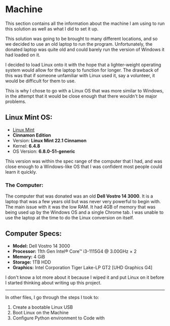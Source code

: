 # Machine

This section contains all the information about the machine I am using to run this solution as well as what I did to set it up.

This solution was going to be brought to many different locations, and so we decided to use an old laptop to run the program. Unfortunately, the donated laptop was quite old and could barely run the version of Windows it had loaded on it.

I decided to load Linux onto it with the hope that a lighter-weight operating system would allow for the laptop to function for longer. The drawback of this was that if someone unfamiliar with Linux used it, say a volunteer, it would be difficult for them to use.

This is why I chose to go with a Linux OS that was more similar to Windows, in the attempt that it would be close enough that there wouldn't be major problems.

## Linux Mint OS:
- [Linux Mint](https://linuxmint.com/)
- **Cinnamon Edition**
- Version: **Linux Mint 22.1 Cinnamon**
- Kernel: **6.4.8**
- OS Version: **6.8.0-51-generic**

This version was within the spec range of the computer that I had, and was close enough to a Windows-like OS that I was confident most people could learn it quickly.

### The Computer:
The computer that was donated was an old **Dell Vostro 14 3000**. It is a laptop that was a few years old but was never very powerful to begin with. The main issue with it was the low RAM. It had 4GB of memory that was being used up by the Windows OS and a single Chrome tab. I was unable to use the laptop at the time to do the Linux conversion on itself.

## Computer Specs:
- **Model:** Dell Vostro 14 3000
- **Processor:** 11th Gen Intel® Core™ i3-1115G4 @ 3.00GHz × 2
- **Memory:** 4 GiB
- **Storage:** 1TB HDD
- **Graphics:** Intel Corporation Tiger Lake-LP GT2 [UHD Graphics G4]

I don't know a lot more about it because I wiped it and put Linux on it before I started thinking about writing up this project.

---

In other files, I go through the steps I took to:
1. Create a bootable Linux USB
2. Boot Linux on the Machine
3. Configure Python environment to Code with
